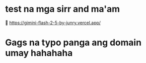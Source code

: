 # test na mga sirr and ma'am

🔗 https://gimini-flash-2-5-by-junry.vercel.app/


# Gags na typo panga ang domain umay hahahaha 
